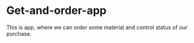 # Get-and-order-app
This is app, where we can order some material and control status of our purchase.
